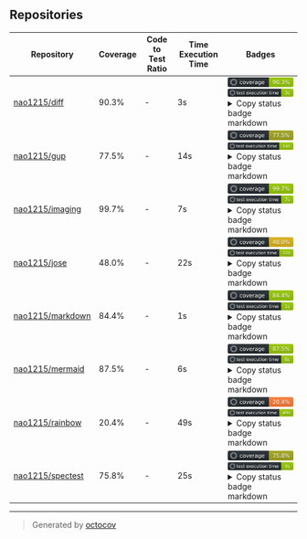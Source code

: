 ## Repositories

| Repository | Coverage | Code to Test Ratio | Time Execution Time | Badges |
| --- | --- | --- | --- | --- |
| [nao1215/diff](https://github.com/nao1215/diff) | 90.3% | - | 3s | ![nao1215/diff](https://raw.githubusercontent.com/nao1215/octocovs-central-repo/main/badges/nao1215/diff/coverage.svg) ![nao1215/diff](https://raw.githubusercontent.com/nao1215/octocovs-central-repo/main/badges/nao1215/diff/time.svg) <details><summary>Copy status badge markdown</summary>```![Coverage](https://raw.githubusercontent.com/nao1215/octocovs-central-repo/main/badges/nao1215/diff/coverage.svg)```<br>```![Test Execution Time](https://raw.githubusercontent.com/nao1215/octocovs-central-repo/main/badges/nao1215/diff/time.svg)```</details> |
| [nao1215/gup](https://github.com/nao1215/gup) | 77.5% | - | 14s | ![nao1215/gup](https://raw.githubusercontent.com/nao1215/octocovs-central-repo/main/badges/nao1215/gup/coverage.svg) ![nao1215/gup](https://raw.githubusercontent.com/nao1215/octocovs-central-repo/main/badges/nao1215/gup/time.svg) <details><summary>Copy status badge markdown</summary>```![Coverage](https://raw.githubusercontent.com/nao1215/octocovs-central-repo/main/badges/nao1215/gup/coverage.svg)```<br>```![Test Execution Time](https://raw.githubusercontent.com/nao1215/octocovs-central-repo/main/badges/nao1215/gup/time.svg)```</details> |
| [nao1215/imaging](https://github.com/nao1215/imaging) | 99.7% | - | 7s | ![nao1215/imaging](https://raw.githubusercontent.com/nao1215/octocovs-central-repo/main/badges/nao1215/imaging/coverage.svg) ![nao1215/imaging](https://raw.githubusercontent.com/nao1215/octocovs-central-repo/main/badges/nao1215/imaging/time.svg) <details><summary>Copy status badge markdown</summary>```![Coverage](https://raw.githubusercontent.com/nao1215/octocovs-central-repo/main/badges/nao1215/imaging/coverage.svg)```<br>```![Test Execution Time](https://raw.githubusercontent.com/nao1215/octocovs-central-repo/main/badges/nao1215/imaging/time.svg)```</details> |
| [nao1215/jose](https://github.com/nao1215/jose) | 48.0% | - | 22s | ![nao1215/jose](https://raw.githubusercontent.com/nao1215/octocovs-central-repo/main/badges/nao1215/jose/coverage.svg) ![nao1215/jose](https://raw.githubusercontent.com/nao1215/octocovs-central-repo/main/badges/nao1215/jose/time.svg) <details><summary>Copy status badge markdown</summary>```![Coverage](https://raw.githubusercontent.com/nao1215/octocovs-central-repo/main/badges/nao1215/jose/coverage.svg)```<br>```![Test Execution Time](https://raw.githubusercontent.com/nao1215/octocovs-central-repo/main/badges/nao1215/jose/time.svg)```</details> |
| [nao1215/markdown](https://github.com/nao1215/markdown) | 84.4% | - | 1s | ![nao1215/markdown](https://raw.githubusercontent.com/nao1215/octocovs-central-repo/main/badges/nao1215/markdown/coverage.svg) ![nao1215/markdown](https://raw.githubusercontent.com/nao1215/octocovs-central-repo/main/badges/nao1215/markdown/time.svg) <details><summary>Copy status badge markdown</summary>```![Coverage](https://raw.githubusercontent.com/nao1215/octocovs-central-repo/main/badges/nao1215/markdown/coverage.svg)```<br>```![Test Execution Time](https://raw.githubusercontent.com/nao1215/octocovs-central-repo/main/badges/nao1215/markdown/time.svg)```</details> |
| [nao1215/mermaid](https://github.com/nao1215/mermaid) | 87.5% | - | 6s | ![nao1215/mermaid](https://raw.githubusercontent.com/nao1215/octocovs-central-repo/main/badges/nao1215/mermaid/coverage.svg) ![nao1215/mermaid](https://raw.githubusercontent.com/nao1215/octocovs-central-repo/main/badges/nao1215/mermaid/time.svg) <details><summary>Copy status badge markdown</summary>```![Coverage](https://raw.githubusercontent.com/nao1215/octocovs-central-repo/main/badges/nao1215/mermaid/coverage.svg)```<br>```![Test Execution Time](https://raw.githubusercontent.com/nao1215/octocovs-central-repo/main/badges/nao1215/mermaid/time.svg)```</details> |
| [nao1215/rainbow](https://github.com/nao1215/rainbow) | 20.4% | - | 49s | ![nao1215/rainbow](https://raw.githubusercontent.com/nao1215/octocovs-central-repo/main/badges/nao1215/rainbow/coverage.svg) ![nao1215/rainbow](https://raw.githubusercontent.com/nao1215/octocovs-central-repo/main/badges/nao1215/rainbow/time.svg) <details><summary>Copy status badge markdown</summary>```![Coverage](https://raw.githubusercontent.com/nao1215/octocovs-central-repo/main/badges/nao1215/rainbow/coverage.svg)```<br>```![Test Execution Time](https://raw.githubusercontent.com/nao1215/octocovs-central-repo/main/badges/nao1215/rainbow/time.svg)```</details> |
| [nao1215/spectest](https://github.com/nao1215/spectest) | 75.8% | - | 25s | ![nao1215/spectest](https://raw.githubusercontent.com/nao1215/octocovs-central-repo/main/badges/nao1215/spectest/coverage.svg) ![nao1215/spectest](https://raw.githubusercontent.com/nao1215/octocovs-central-repo/main/badges/nao1215/spectest/time.svg) <details><summary>Copy status badge markdown</summary>```![Coverage](https://raw.githubusercontent.com/nao1215/octocovs-central-repo/main/badges/nao1215/spectest/coverage.svg)```<br>```![Test Execution Time](https://raw.githubusercontent.com/nao1215/octocovs-central-repo/main/badges/nao1215/spectest/time.svg)```</details> |

---

> Generated by [octocov](https://github.com/k1LoW/octocov)
